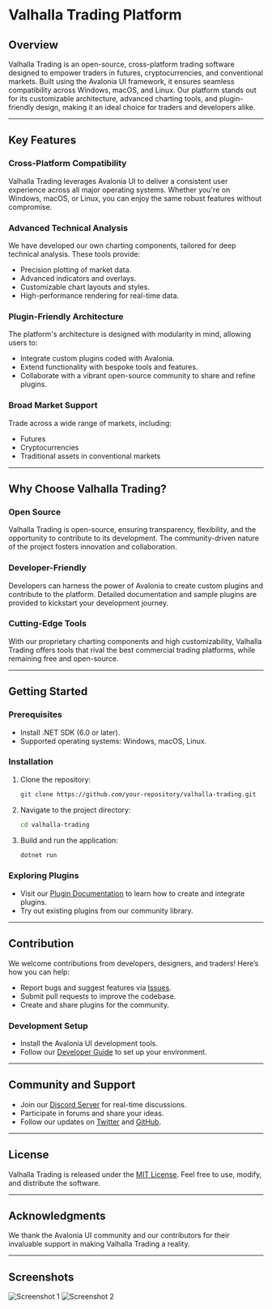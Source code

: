 # Valhalla Trading Platform

## Overview
Valhalla Trading is an open-source, cross-platform trading software designed to empower traders in futures, cryptocurrencies, and conventional markets. Built using the Avalonia UI framework, it ensures seamless compatibility across Windows, macOS, and Linux. Our platform stands out for its customizable architecture, advanced charting tools, and plugin-friendly design, making it an ideal choice for traders and developers alike.

---

## Key Features

### Cross-Platform Compatibility
Valhalla Trading leverages Avalonia UI to deliver a consistent user experience across all major operating systems. Whether you're on Windows, macOS, or Linux, you can enjoy the same robust features without compromise.

### Advanced Technical Analysis
We have developed our own charting components, tailored for deep technical analysis. These tools provide:
- Precision plotting of market data.
- Advanced indicators and overlays.
- Customizable chart layouts and styles.
- High-performance rendering for real-time data.

### Plugin-Friendly Architecture
The platform's architecture is designed with modularity in mind, allowing users to:
- Integrate custom plugins coded with Avalonia.
- Extend functionality with bespoke tools and features.
- Collaborate with a vibrant open-source community to share and refine plugins.

### Broad Market Support
Trade across a wide range of markets, including:
- Futures
- Cryptocurrencies
- Traditional assets in conventional markets

---

## Why Choose Valhalla Trading?

### Open Source
Valhalla Trading is open-source, ensuring transparency, flexibility, and the opportunity to contribute to its development. The community-driven nature of the project fosters innovation and collaboration.

### Developer-Friendly
Developers can harness the power of Avalonia to create custom plugins and contribute to the platform. Detailed documentation and sample plugins are provided to kickstart your development journey.

### Cutting-Edge Tools
With our proprietary charting components and high customizability, Valhalla Trading offers tools that rival the best commercial trading platforms, while remaining free and open-source.

---

## Getting Started

### Prerequisites
- Install .NET SDK (6.0 or later).
- Supported operating systems: Windows, macOS, Linux.

### Installation
1. Clone the repository:
   ```sh
   git clone https://github.com/your-repository/valhalla-trading.git
   ```
2. Navigate to the project directory:
   ```sh
   cd valhalla-trading
   ```
3. Build and run the application:
   ```sh
   dotnet run
   ```

### Exploring Plugins
- Visit our [Plugin Documentation](link-to-plugin-docs) to learn how to create and integrate plugins.
- Try out existing plugins from our community library.

---

## Contribution
We welcome contributions from developers, designers, and traders! Here’s how you can help:
- Report bugs and suggest features via [Issues](link-to-issues).
- Submit pull requests to improve the codebase.
- Create and share plugins for the community.

### Development Setup
- Install the Avalonia UI development tools.
- Follow our [Developer Guide](link-to-dev-guide) to set up your environment.

---

## Community and Support
- Join our [Discord Server](link-to-discord) for real-time discussions.
- Participate in forums and share your ideas.
- Follow our updates on [Twitter](link-to-twitter) and [GitHub](link-to-github).

---

## License
Valhalla Trading is released under the [MIT License](LICENSE). Feel free to use, modify, and distribute the software.

---

## Acknowledgments
We thank the Avalonia UI community and our contributors for their invaluable support in making Valhalla Trading a reality.

---

## Screenshots
![Screenshot 1](link-to-screenshot1)
![Screenshot 2](link-to-screenshot2)

